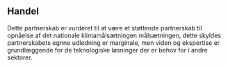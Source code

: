 ## Handel

Dette partnerskab er vurderet til at være et støttende partnerskab til opnåelse af det nationale klimamålsætningen målsætningen, dette skyldes partnerskabets egnne udledning er marginale, men viden og ekspertise er grundlæggende for de teknologiske løsninger der er behov for i andre sektorer. 
